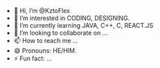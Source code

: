 - 👋 Hi, I’m @KztoFlex
- 👀 I’m interested in CODING, DESIGNING.
- 🌱 I’m currently learning JAVA, C++, C, REACT.JS
- 💞️ I’m looking to collaborate on ...
- 📫 How to reach me ...
- 😄 Pronouns: HE/HIM.
- ⚡ Fun fact: ...

<!---
KztoFlex/KztoFlex is a ✨ special ✨ repository because its `README.md` (this file) appears on your GitHub profile.
You can click the Preview link to take a look at your changes.
--->

